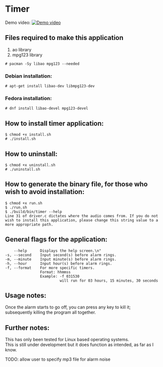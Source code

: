 # Timer
Demo video:
[![Demo video](https://img.youtube.com/vi/iHWzUJcnE0k/maxresdefault.jpg)](https://youtu.be/iHWzUJcnE0k)

## Files required to make this application
1. ao library
2. mpg123 library
<!---
#### Note:
If mpg123 is not a library that's currently supported by your OS, try this [branch](https://github.com/jdarge/timer/tree/indep).
### Arch installation:
--->
```console
# pacman -Sy libao mpg123 --needed
```
### Debian installation:
```console
# apt-get install libao-dev libmpg123-dev
```
### Fedora installation:
```console
# dnf install libao-devel mpg123-devel
```

## How to install timer application:
```console
$ chmod +x install.sh
# ./install.sh
```

## How to uninstall:
```console
$ chmod +x uninstall.sh
# ./uninstall.sh
```

## How to generate the binary file, for those who wish to avoid installation:
```console
$ chmod +x run.sh
$ ./run.sh
$ ./build/bin/timer --help
Line 31 of driver.c dictates where the audio comes from. If you do not wish to install this application, please change this string value to a more appropriate path.
```

## General flags for the application:
```console
    --help      Displays the help screen.\n"
-s, --second    Input second(s) before alarm rings.
-m, --minute    Input minute(s) before alarm rings.
-h, --hour      Input hour(s) before alarm rings.
-f, --format    For more specific timers.
                Format: hhmmss
                Example: -f 031530
                         will run for 03 hours, 15 minutes, 30 seconds
```

## Usage notes:
Once the alarm starts to go off, you can press any key to kill it; subsequently killing the program all together.

## Further notes:
This has only been tested for Linux based operating systems.<br>
This is still under development but it does function as intended, as far as I know.<br>

TODO: allow user to specify mp3 file for alarm noise
